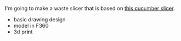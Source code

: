 I'm going to make a waste slicer that is based on [this cucumber slicer](https://youtu.be/FZnTdPuAecs?t=54).

- basic drawing design
- model in F360
- 3d print